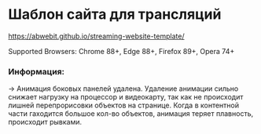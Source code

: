 # Шаблон сайта для трансляций

https://abwebit.github.io/streaming-website-template/  

Supported Browsers: Chrome 88+, Edge 88+, Firefox 89+, Opera 74+  

### Информация:  
-> Анимация боковых панелей удалена. Удаление анимации сильно снижает нагрузку на процессор и видеокарту, так как не происходит лишней перепрорисовки объектов на странице. Когда в контентной части гаходится большое кол-во объектов, анимация теряет плавность, происходит рывками.
